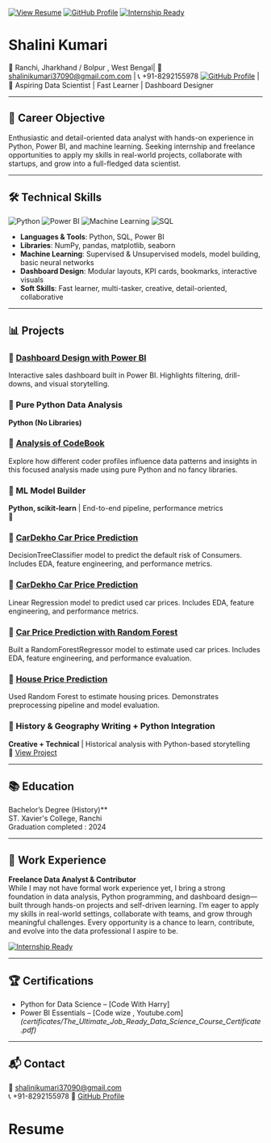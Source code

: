 [![View Resume](https://img.shields.io/badge/View-Resume-blue)](https://github.com/shalinikumari37090-source/resume)
[![GitHub Profile](https://img.shields.io/badge/GitHub-Portfolio-black?logo=github)](https://github.com/shalinikumari37090-source)
[![Internship Ready](https://img.shields.io/badge/Internship-Ready-brightgreen)](https://github.com/shalinikumari37090-source/resume)

# Shalini Kumari  
📍 Ranchi, Jharkhand / Bolpur , West Bengal| 📧 shalinikumari37090@gmail.com.com | 📞 +91-8292155978
[![GitHub Profile](https://img.shields.io/badge/GitHub-Portfolio-black?logo=github)](https://github.com/shalinikumari37090-source)
| 💼 Aspiring Data Scientist | Fast Learner | Dashboard Designer

---

## 🎯 Career Objective

Enthusiastic and detail-oriented data analyst with hands-on experience in Python, Power BI, and machine learning. Seeking internship and freelance opportunities to apply my skills in real-world projects, collaborate with startups, and grow into a full-fledged data scientist.

---

## 🛠️ Technical Skills

![Python](https://img.shields.io/badge/Python-Expert-informational?logo=python)
![Power BI](https://img.shields.io/badge/PowerBI-Dashboard_Designer-yellow?logo=powerbi)
![Machine Learning](https://img.shields.io/badge/Machine_Learning-Enthusiast-orange)
![SQL](https://img.shields.io/badge/SQL-Data_Querying-blue)

- **Languages & Tools**: Python, SQL, Power BI  
- **Libraries**: NumPy, pandas, matplotlib, seaborn  
- **Machine Learning**: Supervised & Unsupervised models, model building, basic neural networks  
- **Dashboard Design**: Modular layouts, KPI cards, bookmarks, interactive visuals  
- **Soft Skills**: Fast learner, multi-tasker, creative, detail-oriented, collaborative

---

## 📊 Projects

### 🔹 [Dashboard Design with Power BI](https://github.com/shalinikumari37090-source/powerbi-sales-dashboard)  
Interactive sales dashboard built in Power BI. Highlights filtering, drill-downs, and visual storytelling.

### 🐍 Pure Python Data Analysis  
**Python (No Libraries)**
### 🔹 [Analysis of CodeBook](https://github.com/shalinikumari37090-source/Data-analysis-using-pure-Python.git)
Explore how different coder profiles influence data patterns and insights in this focused analysis made using pure Python and no fancy libraries.

### 🤖 ML Model Builder  
**Python, scikit-learn** | End-to-end pipeline, performance metrics  
🔗
### 🔹 [CarDekho Car Price Prediction](https://github.com/shalinikumari37090-source/ml-models/tree/main/project_car_dekho)
DecisionTreeClassifier model to predict the default risk of Consumers. Includes EDA, feature engineering, and performance metrics.

### 🔹 [CarDekho Car Price Prediction](https://github.com/shalinikumari37090-source/ml-models/tree/main/project_Finance)
Linear Regression model to predict used car prices. Includes EDA, feature engineering, and performance metrics.

### 🔹 [Car Price Prediction with Random Forest](https://github.com/shalinikumari37090-source/ml-models/tree/main/project_car_price)  
Built a RandomForestRegressor model to estimate used car prices. Includes EDA, feature engineering, and performance evaluation.

### 🔹 [House Price Prediction](https://github.com/shalinikumari37090-source/ml-models/tree/main/project_gurgaon)  
Used Random Forest to estimate housing prices. Demonstrates preprocessing pipeline and model evaluation.

### 🧠 History & Geography Writing + Python Integration  
**Creative + Technical** | Historical analysis with Python-based storytelling  
🔗 [View Project](https://github.com/shalinikumari37090-source/your-writing-repo)

---

## 📚 Education

Bachelor’s Degree (History)**  
ST. Xavier's College, Ranchi  
Graduation completed : 2024

---

## 💼 Work Experience

**Freelance Data Analyst & Contributor**  
While I may not have formal work experience yet, I bring a strong foundation in data analysis, Python programming, and dashboard design—built through hands-on projects and self-driven learning. I’m eager to apply my skills in real-world settings, collaborate with teams, and grow through meaningful challenges. Every opportunity is a chance to learn, contribute, and evolve into the data professional I aspire to be.

[![Internship Ready](https://img.shields.io/badge/Internship-Ready-brightgreen)](https://github.com/shalinikumari37090-source/resume)

---

## 🏆 Certifications

- Python for Data Science – [Code With Harry]  
- Power BI Essentials – [Code wize , Youtube.com]  
*(certificates/The_Ultimate_Job_Ready_Data_Science_Course_Certificate.pdf)*

---

## 📬 Contact

📧 shalinikumari37090@gmail.com  
📞 +91-8292155978
🔗 [GitHub Profile](https://github.com/shalinikumari37090-source)
# Resume
